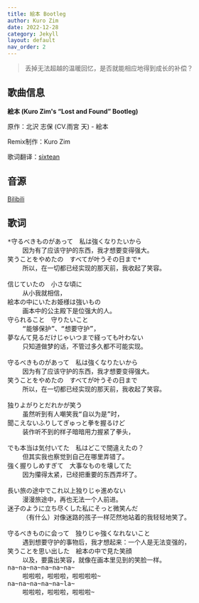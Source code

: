 ```yaml
---
title: 絵本 Bootleg
author: Kuro Zim
date: 2022-12-28
category: Jekyll
layout: default
nav_order: 2
---
```


> 丢掉无法超越的温暖回忆，是否就能相应地得到成长的补偿？

## 歌曲信息

**絵本 (Kuro Zim's “Lost and Found” Bootleg)**

原作：北沢 志保 (CV.雨宮 天) - 絵本

Remix制作：Kuro Zim

歌词翻译：[sixtean](https://music.163.com/user/home?id=51303203)

## 音源

[Bilibili](https://www.bilibili.com/video/BV1Tg411t7Ks)

## 歌词

<pre>
*守るべきものがあって　私は強くなりたいから
	因为有了应该守护的东西，我才想要变得强大。
笑うことをやめたの　すべてが叶うその日まで*
	所以，在一切都已经实现的那天前，我收起了笑容。

信じていたの　小さな頃に
	从小我就相信，
絵本の中にいたお姫様は強いもの
	画本中的公主殿下是位强大的人。
守られること　守りたいこと
	“能够保护”、“想要守护”，
夢なんて見るだけじゃいつまで経っても叶わない
	只知道做梦的话，不管过多久都不可能实现。
	
守るべきものがあって　私は強くなりたいから
	因为有了应该守护的东西，我才想要变得强大。
笑うことをやめたの　すべてが叶うその日まで
	所以，在一切都已经实现的那天前，我收起了笑容。

独りよがりとだれかが笑う
	虽然听到有人嘲笑我“自以为是”时，
聞こえないふりしてぎゅっと拳を握るけど
	装作听不到的样子暗暗用力握紧了拳头，
	
でも本当は気付いてた　私はどこで間違えたの？
	但其实我也察觉到自己在哪里弄错了。
強く握りしめすぎて　大事なものを壊してた
	因为攥得太紧，已经把重要的东西弄坏了。
	
長い旅の途中でこれ以上独りじゃ進めない
	漫漫旅途中，再也无法一个人前进。
迷子のように立ち尽くした私にそっと微笑んだ
	（有什么）对像迷路的孩子一样茫然地站着的我轻轻地笑了。

守るべきものに会って　独りじゃ強くなれないこと
	遇到想要守护的事物后，我才想起来：一个人是无法变强的，
笑うことを思い出した　絵本の中で見た笑顔 
	以及，要露出笑容，就像在画本里见到的笑脸一样。
na~na~na~na~na~na~
	啦啦啦，啦啦啦，啦啦啦啦~
na~na~na~na~na~la~
	啦啦啦，啦啦啦，啦啦啦~
</pre>